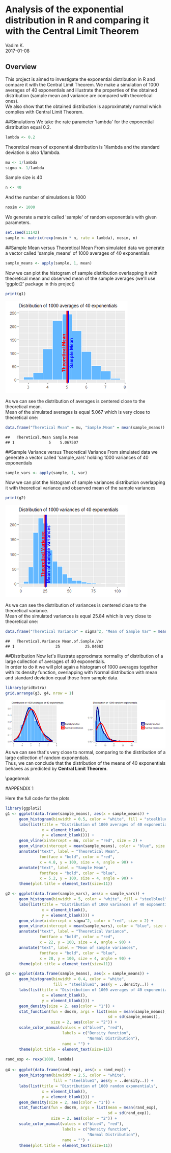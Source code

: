 # Analysis of the exponential distribution in R and comparing it with the Central Limit Theorem
Vadim K.  
2017-01-08  



## Overview
This project is aimed to investigate the exponential distribution in R and compare it with the Central Limit Theorem. We make a simulation of 1000 averages of 40 exponentials and illustrate the properties of the obtained distribution (sample mean and variance are compared with theoretical ones).  
We also show that the obtained distribution is approximately normal which complies with Central Limit Theorem.

##Simulations
We take the rate parameter 'lambda' for the exponential distribution equal 0.2.

```r
lambda <- 0.2
```
Theoretical mean of exponential distribution is 1/lambda and the standard deviation is also 1/lambda.

```r
mu <- 1/lambda
sigma <- 1/lambda
```
Sample size is 40

```r
n <- 40
```
And the number of simulations is 1000

```r
nosim <- 1000
```
We generate a matrix called 'sample' of random exponentials with given parameters. 

```r
set.seed(11142)
sample <- matrix(rexp(nosim * n, rate = lambda), nosim, n)
```


##Sample Mean versus Theoretical Mean
From simulated data we generate a vector called 'sample_means' of 1000 averages of 40 exponentials

```r
sample_means <- apply(sample, 1, mean)
```
Now we can plot the histogram of sample distribution overlapping it with theoretical mean and observed mean of the sample averages (we'll use 'ggplot2' package in this project)


```r
print(g1)
```

![](Stat_inf_Project1_files/figure-html/unnamed-chunk-9-1.png)<!-- -->

As we can see the distribution of averages is centered close to the theoretical mean.  
Mean of the simulated averages is equal 5.067 which is very close to theoretical one:

```r
data.frame("Theretical Mean" = mu, "Sample.Mean" = mean(sample_means))
```

```
##   Theretical.Mean Sample.Mean
## 1               5    5.067507
```
##Sample Variance versus Theoretical Variance
From simulated data we generate a vector called 'sample_vars' holding 1000 variances of 40 exponentials

```r
sample_vars <- apply(sample, 1, var)
```
Now we can plot the histogram of sample variances distribution overlapping it with theoretical variance and observed mean of the sample variances



```r
print(g2)
```

![](Stat_inf_Project1_files/figure-html/unnamed-chunk-13-1.png)<!-- -->

As we can see the distribution of variances is centered close to the theoretical variance.    
Mean of the simulated variances is equal 25.84 which is very close to theoretical one:

```r
data.frame("Theretical Variance" = sigma^2, "Mean of Sample Var" = mean(sample_vars))
```

```
##   Theretical.Variance Mean.of.Sample.Var
## 1                  25           25.84083
```

##Distribution
Now let's illustrate approximate normality of distribution of a large collection of averages of 40 exponentials.  
In order to do it we will plot again a histogram of 1000 averages together with its density function, overlapping with Normal distribution with mean and standard deviation equal those from sample data.





```r
library(gridExtra)
grid.arrange(g3, g4, nrow = 1)
```

![](Stat_inf_Project1_files/figure-html/unnamed-chunk-17-1.png)<!-- -->
As we can see that's very close to normal, comparing to the distribution of a large collection of random exponentials.  
Thus, we can conclude that the distribution of the means of 40 exponentials behaves as predicted by **Central Limit Theorem**.

\pagebreak

#APPENDIX 1

Here the full code for the plots


```r
library(ggplot2)
g1 <- ggplot(data.frame(sample_means), aes(x = sample_means)) + 
      geom_histogram(binwidth = 0.5, color = "white", fill = "steelblue1") +
      labs(list(title = "Distribution of 1000 averages of 40 exponentials", 
                x = element_blank(),
                y = element_blank())) +
      geom_vline(xintercept = mu, color = "red", size = 2) +
      geom_vline(xintercept = mean(sample_means), color = "blue", size = 2) +
      annotate("text", label = "Theoretical Mean", 
               fontface = "bold", color = "red", 
               x = 4.8, y = 100, size = 4, angle = 90) + 
      annotate("text", label = "Sample Mean", 
               fontface = "bold", color = "blue", 
               x = 5.2, y = 100, size = 4, angle = 90) +
      theme(plot.title = element_text(size=11))
```


```r
g2 <- ggplot(data.frame(sample_vars), aes(x = sample_vars)) + 
      geom_histogram(binwidth = 5, color = "white", fill = "steelblue1") +
      labs(list(title = "Distribution of 1000 variances of 40 exponentials", 
                x = element_blank(),
                y = element_blank())) +
      geom_vline(xintercept = sigma^2, color = "red", size = 2) +
      geom_vline(xintercept = mean(sample_vars), color = "blue", size = 2) +
      annotate("text", label = "Theoretical Variance", 
               fontface = "bold", color = "red", 
               x = 22, y = 100, size = 4, angle = 90) + 
      annotate("text", label = "Mean of sample variances", 
               fontface = "bold", color = "blue", 
               x = 28, y = 100, size = 4, angle = 90) +
      theme(plot.title = element_text(size=11))
```


```r
g3 <- ggplot(data.frame(sample_means), aes(x = sample_means)) + 
      geom_histogram(binwidth = 0.4, color = "white", 
                     fill = "steelblue1", aes(y = ..density..)) +
      labs(list(title = "Distribution of 1000 averages of 40 exponentials", 
                x = element_blank(),
                y = element_blank())) +
      geom_density(size = 2, aes(color = "1")) + 
      stat_function(fun = dnorm, args = list(mean = mean(sample_means), 
                                             sd = sd(sample_means)), 
                    size = 2, aes(color = "2")) + 
      scale_color_manual(values = c("blue4", "red"),
                         labels = c("Density function",
                                    "Normal Distribution"),
                         name = "") +
      theme(plot.title = element_text(size=11))
```


```r
rand_exp <- rexp(1000, lambda)

g4 <- ggplot(data.frame(rand_exp), aes(x = rand_exp)) + 
      geom_histogram(binwidth = 2.5, color = "white", 
                     fill = "steelblue1", aes(y = ..density..)) +
      labs(list(title = "Distribution of 1000 random exponentials", 
                x = element_blank(),
                y = element_blank())) +
      geom_density(size = 2, aes(color = "1")) + 
      stat_function(fun = dnorm, args = list(mean = mean(rand_exp), 
                                             sd = sd(rand_exp)), 
                    size = 2, aes(color = "2")) + 
      scale_color_manual(values = c("blue4", "red"),
                         labels = c("Density function",
                                    "Normal Distribution"),
                         name = "") +
      theme(plot.title = element_text(size=11))
```








